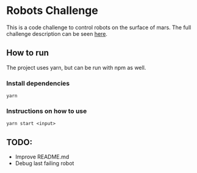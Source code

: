 # Robots Challenge
This is a code challenge to control robots on the surface of mars. 
The full challenge description can be seen [here](robots.md).

## How to run
The project uses yarn, but can be run with npm as well.

### Install dependencies
```
yarn
```

### Instructions on how to use
```
yarn start <input>
```

## TODO:
- Improve README.md
- Debug last failing robot